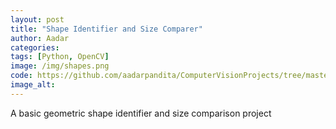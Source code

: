 ```yaml
---
layout: post
title: "Shape Identifier and Size Comparer"
author: Aadar
categories: 
tags: [Python, OpenCV]
image: /img/shapes.png
code: https://github.com/aadarpandita/ComputerVisionProjects/tree/master/ShapeFinder-Comparison
image_alt:
---
```

A basic geometric shape identifier and size comparison project
